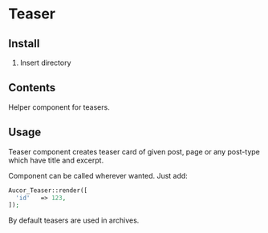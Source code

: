 # Teaser

## Install

1. Insert directory

## Contents

Helper component for teasers.

## Usage

Teaser component creates teaser card of given post, page or any post-type which have title and excerpt.

Component can be called wherever wanted.
Just add:
```php
Aucor_Teaser::render([
  'id'   => 123,
]);
```

By default teasers are used in archives.
